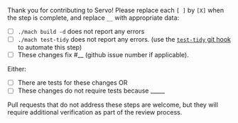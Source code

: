 Thank you for contributing to Servo! Please replace each `[ ]` by `[X]` when the step is complete, and replace `__` with appropriate data:
- [ ] `./mach build -d` does not report any errors
- [ ] `./mach test-tidy` does not report any errors. (use the [`test-tidy` git hook](https://github.com/servo/servo/wiki/Github-workflow#test-tidy-commit-hook) to automate this step)
- [ ] These changes fix #__ (github issue number if applicable).

Either:
- [ ] There are tests for these changes OR
- [ ] These changes do not require tests because _____

Pull requests that do not address these steps are welcome, but they will require additional verification as part of the review process. 
